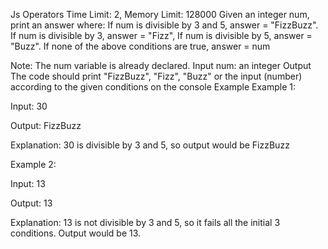 Js Operators
Time Limit: 2, Memory Limit: 128000
Given an integer num, print an answer where:
If num is divisible by 3 and 5, answer = "FizzBuzz".
If num is divisible by 3, answer = "Fizz",
If num is divisible by 5, answer = "Buzz".
If none of the above conditions are true, answer = num 

Note: The num variable is already declared.
Input
num: an integer
Output
The code should print "FizzBuzz", "Fizz", "Buzz" or the input (number) according to the given conditions on the console
Example
Example 1:

Input:
30

Output:
FizzBuzz

Explanation: 30 is divisible by 3 and 5, so output would be FizzBuzz

Example 2:

Input:
13

Output:
13

Explanation: 13 is not divisible by 3 and 5, so it fails all the initial 3 conditions. Output would be 13.